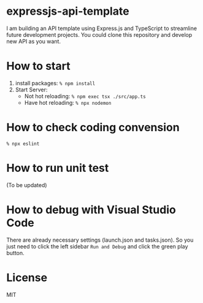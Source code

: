 # expressjs-api-template
I am building an API template using Express.js and TypeScript to streamline future development projects.
You could clone this repository and develop new API as you want.

# How to start

1. install packages: `% npm install`
2. Start Server:
   - Not hot reloading: `% npm exec tsx ./src/app.ts`
   - Have hot reloading: `% npx nodemon`

# How to check coding convension

`% npx eslint`

# How to run unit test

(To be updated)

# How to debug with Visual Studio Code

There are already necessary settings (launch.json and tasks.json).
So you just need to click the left sidebar `Run and Debug` and click the green play button.

# License
MIT